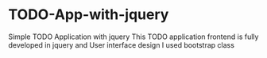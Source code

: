 # TODO-App-with-jquery

Simple TODO Application with jquery 
This TODO application frontend is fully developed in jquery and
User interface design I used bootstrap class 
